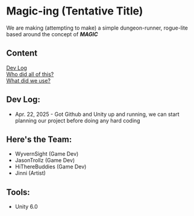 # Magic-ing (Tentative Title)

We are making (attempting to make) a simple dungeon-runner, rogue-lite based around the concept of ___MAGIC___

## Content
[Dev Log](#dev-log) \
[Who did all of this?](#heres-the-team) \
[What did we use?](#tools)

## Dev Log:
- Apr. 22, 2025 - Got Github and Unity up and running, we can start planning our project before doing any hard coding

## Here's the Team:
* WyvernSight (Game Dev)
* JasonTrollz (Game Dev)
* HiThereBuddies (Game Dev)
* Jinni (Artist)

## Tools:
* Unity 6.0

